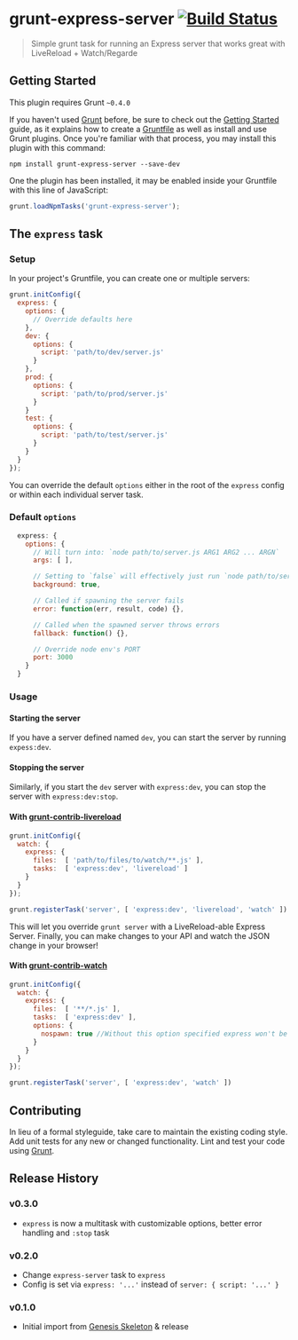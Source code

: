# grunt-express-server [![Build Status](https://travis-ci.org/ericclemmons/grunt-express-server.png?branch=master)](https://travis-ci.org/ericclemmons/grunt-express-server)

> Simple grunt task for running an Express server that works great with LiveReload + Watch/Regarde

## Getting Started

This plugin requires Grunt `~0.4.0`

If you haven't used [Grunt](http://gruntjs.com/) before, be sure to check out the [Getting Started](http://gruntjs.com/getting-started) guide, as it explains how to create a [Gruntfile](http://gruntjs.com/sample-gruntfile) as well as install and use Grunt plugins. Once you're familiar with that process, you may install this plugin with this command:

```shell
npm install grunt-express-server --save-dev
```

One the plugin has been installed, it may be enabled inside your Gruntfile with this line of JavaScript:

```js
grunt.loadNpmTasks('grunt-express-server');
```

## The `express` task

### Setup

In your project's Gruntfile, you can create one or multiple servers:

```js
grunt.initConfig({
  express: {
    options: {
      // Override defaults here
    },
    dev: {
      options: {
        script: 'path/to/dev/server.js'
      }
    },
    prod: {
      options: {
        script: 'path/to/prod/server.js'
      }
    }
    test: {
      options: {
        script: 'path/to/test/server.js'
      }
    }
  }
});
```

You can override the default `options` either in the root of the `express` config
or within each individual server task.

### Default `options`

```js
  express: {
    options: {
      // Will turn into: `node path/to/server.js ARG1 ARG2 ... ARGN`
      args: [ ],

      // Setting to `false` will effectively just run `node path/to/server.js`
      background: true,

      // Called if spawning the server fails
      error: function(err, result, code) {},

      // Called when the spawned server throws errors
      fallback: function() {},

      // Override node env's PORT
      port: 3000
    }
  }
```

### Usage

#### Starting the server

If you have a server defined named `dev`, you can start the server by running `expess:dev`.


#### Stopping the server

Similarly, if you start the `dev` server with `express:dev`, you can stop the server
with `express:dev:stop`.

#### With [grunt-contrib-livereload](https://github.com/gruntjs/grunt-contrib-livereload)

```js
grunt.initConfig({
  watch: {
    express: {
      files:  [ 'path/to/files/to/watch/**.js' ],
      tasks:  [ 'express:dev', 'livereload' ]
    }
  }
});

grunt.registerTask('server', [ 'express:dev', 'livereload', 'watch' ])
```

This will let you override `grunt server` with a LiveReload-able Express Server.
Finally, you can make changes to your API and watch the JSON change in your browser!

#### With [grunt-contrib-watch](https://github.com/gruntjs/grunt-contrib-watch)

```js
grunt.initConfig({
  watch: {
    express: {
      files:  [ '**/*.js' ],
      tasks:  [ 'express:dev' ],
      options: {
        nospawn: true //Without this option specified express won't be reloaded
      }
    }
  }
});

grunt.registerTask('server', [ 'express:dev', 'watch' ])
```

## Contributing

In lieu of a formal styleguide, take care to maintain the existing coding style. Add unit tests for any new or changed functionality. Lint and test your code using [Grunt](http://gruntjs.com/).

## Release History

### v0.3.0

- `express` is now a multitask with customizable options, better error handling and `:stop` task

### v0.2.0

- Change `express-server` task to `express`
- Config is set via `express: '...'` instead of `server: { script: '...' } `

### v0.1.0

- Initial import from [Genesis Skeleton](https://github.com/ericclemmons/genesis-skeleton) & release
